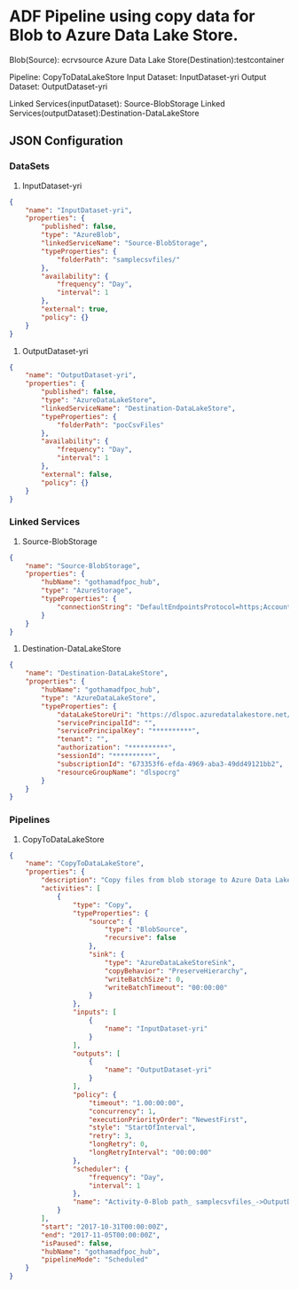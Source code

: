 # ADF Pipeline using copy data for Blob to Azure Data Lake Store.

Blob(Source): ecrvsource
Azure Data Lake Store(Destination):testcontainer

Pipeline: CopyToDataLakeStore
Input Dataset: InputDataset-yri
Output Dataset: OutputDataset-yri

Linked Services(inputDataset): Source-BlobStorage
Linked Services(outputDataset):Destination-DataLakeStore

## JSON Configuration 

### DataSets

1. InputDataset-yri

```JSON
{
    "name": "InputDataset-yri",
    "properties": {
        "published": false,
        "type": "AzureBlob",
        "linkedServiceName": "Source-BlobStorage",
        "typeProperties": {
            "folderPath": "samplecsvfiles/"
        },
        "availability": {
            "frequency": "Day",
            "interval": 1
        },
        "external": true,
        "policy": {}
    }
}
```

1. OutputDataset-yri

```JSON
{
    "name": "OutputDataset-yri",
    "properties": {
        "published": false,
        "type": "AzureDataLakeStore",
        "linkedServiceName": "Destination-DataLakeStore",
        "typeProperties": {
            "folderPath": "pocCsvFiles"
        },
        "availability": {
            "frequency": "Day",
            "interval": 1
        },
        "external": false,
        "policy": {}
    }
}
```

### Linked Services

1. Source-BlobStorage

```JSON
{
    "name": "Source-BlobStorage",
    "properties": {
        "hubName": "gothamadfpoc_hub",
        "type": "AzureStorage",
        "typeProperties": {
            "connectionString": "DefaultEndpointsProtocol=https;AccountName=gothamsapoc;AccountKey=**********"
        }
    }
}
```

1. Destination-DataLakeStore

```JSON
{
    "name": "Destination-DataLakeStore",
    "properties": {
        "hubName": "gothamadfpoc_hub",
        "type": "AzureDataLakeStore",
        "typeProperties": {
            "dataLakeStoreUri": "https://dlspoc.azuredatalakestore.net/webhdfs/v1",
            "servicePrincipalId": "",
            "servicePrincipalKey": "**********",
            "tenant": "",
            "authorization": "**********",
            "sessionId": "**********",
            "subscriptionId": "673353f6-efda-4969-aba3-49dd49121bb2",
            "resourceGroupName": "dlspocrg"
        }
    }
}
```

### Pipelines

1. CopyToDataLakeStore

```JSON
{
    "name": "CopyToDataLakeStore",
    "properties": {
        "description": "Copy files from blob storage to Azure Data Lake Store",
        "activities": [
            {
                "type": "Copy",
                "typeProperties": {
                    "source": {
                        "type": "BlobSource",
                        "recursive": false
                    },
                    "sink": {
                        "type": "AzureDataLakeStoreSink",
                        "copyBehavior": "PreserveHierarchy",
                        "writeBatchSize": 0,
                        "writeBatchTimeout": "00:00:00"
                    }
                },
                "inputs": [
                    {
                        "name": "InputDataset-yri"
                    }
                ],
                "outputs": [
                    {
                        "name": "OutputDataset-yri"
                    }
                ],
                "policy": {
                    "timeout": "1.00:00:00",
                    "concurrency": 1,
                    "executionPriorityOrder": "NewestFirst",
                    "style": "StartOfInterval",
                    "retry": 3,
                    "longRetry": 0,
                    "longRetryInterval": "00:00:00"
                },
                "scheduler": {
                    "frequency": "Day",
                    "interval": 1
                },
                "name": "Activity-0-Blob path_ samplecsvfiles_->OutputDataset-yri"
            }
        ],
        "start": "2017-10-31T00:00:00Z",
        "end": "2017-11-05T00:00:00Z",
        "isPaused": false,
        "hubName": "gothamadfpoc_hub",
        "pipelineMode": "Scheduled"
    }
}
```